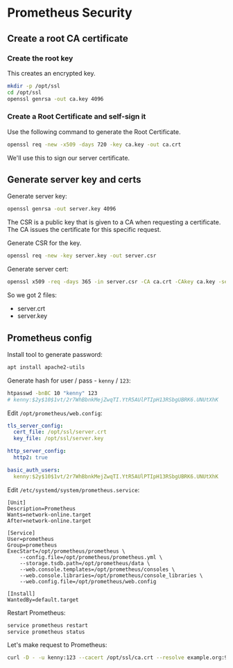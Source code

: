 # Prometheus Security

## Create a root CA certificate

### Create the root key

This creates an encrypted key.

```bash
mkdir -p /opt/ssl
cd /opt/ssl
openssl genrsa -out ca.key 4096
```

### Create a Root Certificate and self-sign it

Use the following command to generate the Root Certificate.

```bash
openssl req -new -x509 -days 720 -key ca.key -out ca.crt
```
We'll use this to sign our server certificate.

## Generate server key and certs

Generate server key:

```bash
openssl genrsa -out server.key 4096
```

The CSR is a public key that is given to a CA when requesting a certificate. The CA issues the certificate for this specific request.

Generate CSR for the key. 

```bash
openssl req -new -key server.key -out server.csr
```

Generate server cert:

```bash
openssl x509 -req -days 365 -in server.csr -CA ca.crt -CAkey ca.key -set_serial 1 -out server.crt
```

So we got 2 files:

- server.crt
- server.key

## Prometheus config

Install tool to generate password:

```bash
apt install apache2-utils
```
Generate hash for user / pass - `kenny` / `123`:

```bash
htpasswd -bnBC 10 "kenny" 123
# kenny:$2y$10$1vt/2r7WhBbnkMejZwqTI.YtR5AUlPTIpH13RSbgUBRK6.UNUtXhK
```

Edit `/opt/prometheus/web.config`:

```yml
tls_server_config:
  cert_file: /opt/ssl/server.crt
  key_file: /opt/ssl/server.key

http_server_config:
  http2: true

basic_auth_users:
  kenny:$2y$10$1vt/2r7WhBbnkMejZwqTI.YtR5AUlPTIpH13RSbgUBRK6.UNUtXhK
```

Edit `/etc/systemd/system/prometheus.service`:

```systemd
[Unit]
Description=Prometheus
Wants=network-online.target
After=network-online.target

[Service]
User=prometheus
Group=prometheus
ExecStart=/opt/prometheus/prometheus \
    --config.file=/opt/prometheus/prometheus.yml \
    --storage.tsdb.path=/opt/prometheus/data \
    --web.console.templates=/opt/prometheus/consoles \
    --web.console.libraries=/opt/prometheus/console_libraries \
    --web.config.file=/opt/prometheus/web.config

[Install]
WantedBy=default.target
```

Restart Prometheus:

```bash
service prometheus restart
service prometheus status
```

Let's make request to Prometheus:

```bash
curl -D - -u kenny:123 --cacert /opt/ssl/ca.crt --resolve example.org:9090:127.0.0.1 https://example.org:9090
```
